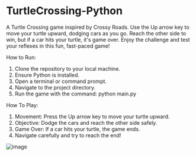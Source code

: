 # TurtleCrossing-Python
A Turtle Crossing game inspired by Crossy Roads. Use the Up arrow key to move your turtle upward, dodging cars as you go. Reach the other side to win, but if a car hits your turtle, it's game over. Enjoy the challenge and test your reflexes in this fun, fast-paced game!

How to Run:

1. Clone the repository to your local machine.
2. Ensure Python is installed.
3. Open a terminal or command prompt.
4. Navigate to the project directory.
5. Run the game with the command: python main.py

How To Play:

1. Movement: Press the Up arrow key to move your turtle upward.
2. Objective: Dodge the cars and reach the other side safely.
3. Game Over: If a car hits your turtle, the game ends.
4. Navigate carefully and try to reach the end!

![image](https://github.com/HamzaK7329/TurtleCrossing-Python/assets/87691122/e64080f8-83ea-4d1c-a582-ee7cd819e08d)
